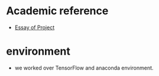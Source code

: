 # Academic reference 
* [Essay of Project](ourEssay.pdf)


# environment
* we worked over TensorFlow and anaconda environment. 
